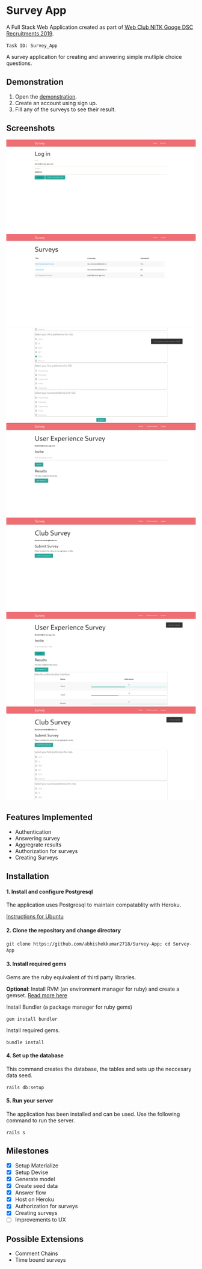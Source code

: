 # Survey App

A Full Stack Web Application created as part of [Web Club NITK Googe DSC Recruitments 2019](https://github.com/WebClub-NITK/Google-DSC-NITK-Recruitments-2019/blob/master/RECRUITMENTS_2019.md).

`Task ID: Survey_App`

A survey application for creating and answering simple mutliple choice questions.

## Demonstration

1. Open the [demonstration](https://ancient-scrubland-76328.herokuapp.com/).
2. Create an account using sign up.
3. Fill any of the surveys to see their result.

## Screenshots

![Log in page](/screenshots/login.png)
![Index](/screenshots/index.png)
![Options not filled](/screenshots/options_not_filled.png)
![Invite](/screenshots/invite.png)
![Show](/screenshots/show.png)
![Load results](/screenshots/load_result.png)
![Load Survey](/screenshots/load_survey.png)

## Features Implemented

- Authentication
- Answering survey
- Aggregrate results
- Authorization for surveys
- Creating Surveys

## Installation

#### 1. Install and configure Postgresql

The application uses Postgresql to maintain compatablity with Heroku.

[Instructions for Ubuntu]()

#### 2. Clone the repository and change directory 

`git clone https://github.com/abhishekkumar2718/Survey-App; cd Survey-App`

#### 3. Install required gems

Gems are the ruby equivalent of third party libraries.

**Optional**: Install RVM (an environment manager for ruby) and create a gemset. [Read more here]()

Install Bundler (a package manager for ruby gems)

`gem install bundler`

Install required gems.

`bundle install`

#### 4. Set up the database

This command creates the database, the tables and sets up the neccesary data seed.

`rails db:setup`

#### 5. Run your server

The application has been installed and can be used. Use the following command to run the server.

`rails s`

## Milestones

- [x] Setup Materialize
- [x] Setup Devise
- [x] Generate model
- [x] Create seed data
- [x] Answer flow
- [x] Host on Heroku
- [x] Authorization for surveys
- [x] Creating surveys
- [ ] Improvements to UX

## Possible Extensions

- Comment Chains
- Time bound surveys
